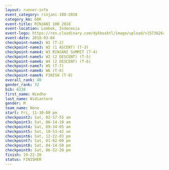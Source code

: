 ```yaml
---
layout: runner-info 
event_category: rinjani-100-2018 
category_km: 60K 
event-title: RINJANI 100 2018 
event-location: Lombok, Indonesia 
event-logo: https://res.cloudinary.com/dykbosktl/image/upload/v1573626435/Logo/Rinjani_eoufbh.png 
event-date: 2018-03-04 
checkpoint-name2: W1 (T-2) 
checkpoint-name3: W2 (1 ASCENT) (T-3) 
checkpoint-name4: W3 RINJANI SUMMIT (T-4) 
checkpoint-name5: W2 (2 DESCENT) (T-5) 
checkpoint-name6: W4 (2 DESCENT) (T-6) 
checkpoint-name7: W5 (T-7) 
checkpoint-name8: W6 (T-8) 
checkpoint-name9: FINISH (T-9) 
overall_rank: 40
gender_rank: 32
bib: 6228
first_name: Wiedho
last_name: Widiantoro
gender: M
team_name: None
start: Fri, 11-30-00 pm
checkpoint2: Sat, 02-57-55 am
checkpoint3: Sat, 06-14-10 am
checkpoint4: Sat, 09-34-05 am
checkpoint5: Sat, 10-53-42 am
checkpoint6: Sat, 12-22-03 pm
checkpoint7: Sat, 01-02-00 pm
checkpoint8: Sat, 04-14-50 pm
checkpoint9: Sat, 06-52-20 pm
finish: 19-22-20
status: FINISHER
---
```

